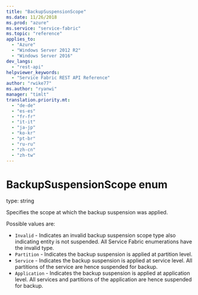 ```yaml
---
title: "BackupSuspensionScope"
ms.date: 11/26/2018
ms.prod: "azure"
ms.service: "service-fabric"
ms.topic: "reference"
applies_to: 
  - "Azure"
  - "Windows Server 2012 R2"
  - "Windows Server 2016"
dev_langs: 
  - "rest-api"
helpviewer_keywords: 
  - "Service Fabric REST API Reference"
author: "rwike77"
ms.author: "ryanwi"
manager: "timlt"
translation.priority.mt: 
  - "de-de"
  - "es-es"
  - "fr-fr"
  - "it-it"
  - "ja-jp"
  - "ko-kr"
  - "pt-br"
  - "ru-ru"
  - "zh-cn"
  - "zh-tw"
---
```

# BackupSuspensionScope enum

type: string

Specifies the scope at which the backup suspension was applied.


Possible values are: 

  - `Invalid` - Indicates an invalid backup suspension scope type also indicating entity is not suspended. All Service Fabric enumerations have the invalid type.
  - `Partition` - Indicates the backup suspension is applied at partition level.
  - `Service` - Indicates the backup suspension is applied at service level. All partitions of the service are hence suspended for backup.
  - `Application` - Indicates the backup suspension is applied at application level. All services and partitions of the application are hence suspended for backup.

